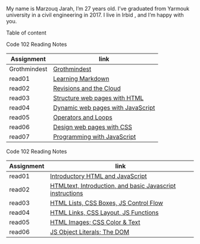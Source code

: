 My name is Marzouq Jarah, I’m 27 years old. I’ve graduated from Yarmouk university in a civil engineering in 2017. I live in Irbid , and I’m happy with you.

Table of content

Code 102 Reading Notes

Assignment | link
------------ | -------------
Grothmindest| [Grothmindest](Growthmindset)
read01 |[Learning Markdown](read1)
read02 |[	Revisions and the Cloud](read2)
read03|[Structure web pages with HTML](read3)
read04|[Dynamic web pages with JavaScript](read4)
read05|[Operators and Loops](read5)
read06|[Design web pages with CSS](read6)
read07|[Programming with JavaScript](read7)


Code 102 Reading Notes


Assignment | link
------------ | -------------
read01|[Introductory HTML and JavaScript](https://marzooqjarrah.github.io/Reading-notes/201/class01)
read02|[HTMLtext, Introduction, and basic Javascript instructions](https://marzooqjarrah.github.io/Reading-notes/201/class02)
read03|[HTML Lists, CSS Boxes, JS Control Flow](https://marzooqjarrah.github.io/Reading-notes/201/class03)
read04|[HTML Links, CSS Layout, JS Functions](https://marzooqjarrah.github.io/Reading-notes/201/class04)
read05|[ HTML Images; CSS Color & Text](https://marzooqjarrah.github.io/Reading-notes/201/class05)
read06|[ JS Object Literals; The DOM](https://marzooqjarrah.github.io/Reading-notes/201/class06)

